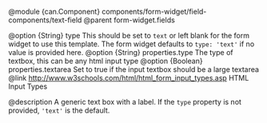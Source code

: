 
@module {can.Component} components/form-widget/field-components/text-field <text-field />
@parent form-widget.fields

@option {String} type This should be set to `text` or left blank for the form widget to use this template. The form widget defaults to `type: 'text'` if no value is provided here.
@option {String} properties.type The type of textbox, this can be any html input type
@option {Boolean} properties.textarea Set to true if the input textbox should be a large textarea
@link http://www.w3schools.com/html/html_form_input_types.asp HTML Input Types

@description
A generic text box with a label. If the `type` property is not provided, `'text'` is the default.
